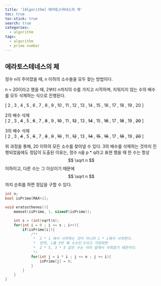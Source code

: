 ```yaml
---
title: '[Algorithm] 에라토스테네스의 체'
toc: true
toc-stick: true
search: true
categories:
  - algorithm
tags:
  - algorithm
  - prime number
---
```


## 에라토스테네스의 체

정수 n이 주어졌을 때, n 이하의 소수들을 모두 찾는 방법이다.

n = 20이라고 했을 때, 2부터 n까지의 수를 가지고 시작하며, 지워지지 않는 수의 배수를 모두 삭제하는 식으로 진행된다.

[ 2 , 3 , 4 , 5 , 6 , 7 , 8 , 9 , 10 , 11 , 12 , 13 , 14 , 15 , 16 , 17 , 18 , 19 , 20 ]

2의 배수 삭제  
[ 2 , 3 , ~~4~~ , 5 , 
~~6~~ , 7 , ~~8~~ , 9 , ~~10~~ , 11 , ~~12~~ , 13 , ~~14~~ , 15 , ~~16~~ , 17 , ~~18~~ , 19 , ~~20~~ ]


3의 배수 삭제  
[ 2 , 3 , ~~4~~ , 5 , 
~~6~~ , 7 , ~~8~~ , 
~~9~~ , 
~~10~~ , 11 , ~~12~~ , 13 , ~~14~~ , ~~15~~ , ~~16~~ , 17 , ~~18~~ , 19 , ~~20~~ ]


위 과정을 통해, 20 이하의 모든 소수를 찾아낼 수 있다. 3의 배수를 삭제하는 것까지 진행되었음에도 정답이 도출된 이유는,
정수 n을 p * q라고 표현 했을 때 한 수는 항상 $$ \sqrt n $$ 이하이고, 다른 수는 그 이상이기 때문에 $$ \sqrt n $$ 까지 순회를 하면 정답을 구할 수 있다.


``` cpp
int n;
bool isPrime[MAX+1];

void eratosthenes(){
	memset(isPrime, 1, sizeof(isPrime));

	int s = (int)sqrt(n);
	for(int i = 0 ; i <= s ; i++){
		if(isPrime[i]){
			/**
			 *	2 * i 에서 시작하는 것이 아니라 i * i에서 시작한다.
			 *  만약, i를 3번 째 소수인 5라고 가정하면
			 *  2 * 5, 3 * 5 같은 수는 이미 앞에서 지워졌기 때문이다.
			 */
			for(int j = i * i ; j <= n ; j += i){
				isPrime[j] = 0;
			}
		}
	}
}
```